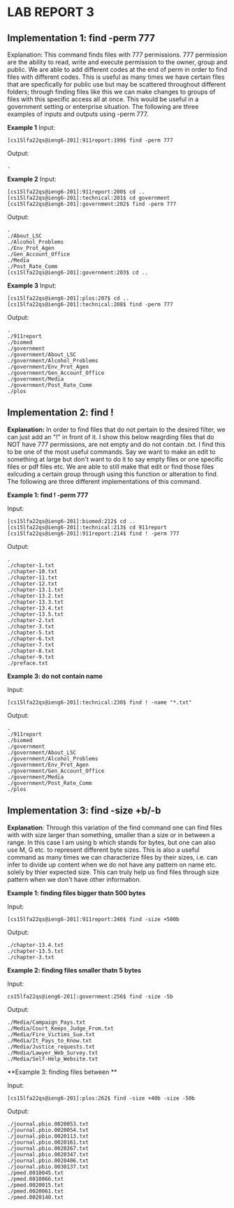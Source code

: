 # LAB REPORT 3 #

## Implementation 1: find -perm 777 ##
Explanation: This command finds files with 777 permissions. 777 permission are the ability to read, write and execute permission to the owner, group and public. We are able to add different codes at the end of perm in order to find files with different codes. This is useful as many times we have certain files that are specfically for public use but may be scattered throughout different folders; through finding files like this we can make changes to groups of files with this specific access all at once. This would be useful in a government setting or enterprise situation. The following are three examples of inputs and outputs using -perm 777. 

**Example 1**
Input:
```
[cs15lfa22qs@ieng6-201]:911report:199$ find -perm 777
```
Output:
```
.
```

**Example 2**
Input:
```
[cs15lfa22qs@ieng6-201]:911report:200$ cd ..
[cs15lfa22qs@ieng6-201]:technical:201$ cd government
[cs15lfa22qs@ieng6-201]:government:202$ find -perm 777
```
Output:
```
.
./About_LSC
./Alcohol_Problems
./Env_Prot_Agen
./Gen_Account_Office
./Media
./Post_Rate_Comm
[cs15lfa22qs@ieng6-201]:government:203$ cd ..
```

**Example 3**
Input:
```
[cs15lfa22qs@ieng6-201]:plos:207$ cd ..
[cs15lfa22qs@ieng6-201]:technical:208$ find -perm 777
```
Output:
```
.
./911report
./biomed
./government
./government/About_LSC
./government/Alcohol_Problems
./government/Env_Prot_Agen
./government/Gen_Account_Office
./government/Media
./government/Post_Rate_Comm
./plos
```

## Implementation 2: find ! <command> ##
**Explanation:** In order to find files that do not pertain to the desired filter, we can just add an "!" in front of it. I show this below reagrding files that do NOT have 777 permissions, are not empty and do not contain .txt. I find this to be one of the most useful commands. Say we want to make an edit to something at large but don't want to do it to say empty files or one specific files or pdf files etc. We are able to still make that edit or find those files exlcuding a certain group through using this function or alteration to find. The following are three different implementations of this command. 

**Example 1:  find ! -perm 777**

Input:
```
[cs15lfa22qs@ieng6-201]:biomed:212$ cd ..
[cs15lfa22qs@ieng6-201]:technical:213$ cd 911report
[cs15lfa22qs@ieng6-201]:911report:214$ find ! -perm 777
```

Output:
```
.
./chapter-1.txt
./chapter-10.txt
./chapter-11.txt
./chapter-12.txt
./chapter-13.1.txt
./chapter-13.2.txt
./chapter-13.3.txt
./chapter-13.4.txt
./chapter-13.5.txt
./chapter-2.txt
./chapter-3.txt
./chapter-5.txt
./chapter-6.txt
./chapter-7.txt
./chapter-8.txt
./chapter-9.txt
./preface.txt
```

**Example 3: do not contain name**

Input:
```
[cs15lfa22qs@ieng6-201]:technical:230$ find ! -name "*.txt"
```

Output:
```
.
./911report
./biomed
./government
./government/About_LSC
./government/Alcohol_Problems
./government/Env_Prot_Agen
./government/Gen_Account_Office
./government/Media
./government/Post_Rate_Comm
./plos
```

## Implementation 3: find -size +<X>b/-<X>b ##
**Explanation**: Through this variation of the find command one can find files with with size larger than something, smaller than a size or in between a range. In this case I am using b which stands for bytes, but one can also use M, G etc. to represent different byte sizes. This is also a useful command as many times we can characterize files by their sizes, i.e. can infer to divide up content when we do not have any pattern on name etc. solely by thier expected size. This can truly help us find files through size pattern when we don't have other information. 

**Example 1: finding files bigger thatn 500 bytes**

Input:
```
[cs15lfa22qs@ieng6-201]:911report:246$ find -size +500b
```

Output:
```
./chapter-13.4.txt
./chapter-13.5.txt
./chapter-3.txt
```
**Example 2: finding files smaller thatn 5 bytes**

Input:
```
cs15lfa22qs@ieng6-201]:government:256$ find -size -5b
```

Output:
```
./Media/Campaign_Pays.txt
./Media/Court_Keeps_Judge_From.txt
./Media/Fire_Victims_Sue.txt
./Media/It_Pays_to_Know.txt
./Media/Justice_requests.txt
./Media/Lawyer_Web_Survey.txt
./Media/Self-Help_Website.txt
```
**Example 3: finding files between **

Input:
```
[cs15lfa22qs@ieng6-201]:plos:262$ find -size +40b -size -50b 
```

Output:
```
./journal.pbio.0020053.txt
./journal.pbio.0020054.txt
./journal.pbio.0020113.txt
./journal.pbio.0020161.txt
./journal.pbio.0020267.txt
./journal.pbio.0020347.txt
./journal.pbio.0020406.txt
./journal.pbio.0030137.txt
./pmed.0010045.txt
./pmed.0010066.txt
./pmed.0020015.txt
./pmed.0020061.txt
./pmed.0020140.txt
```